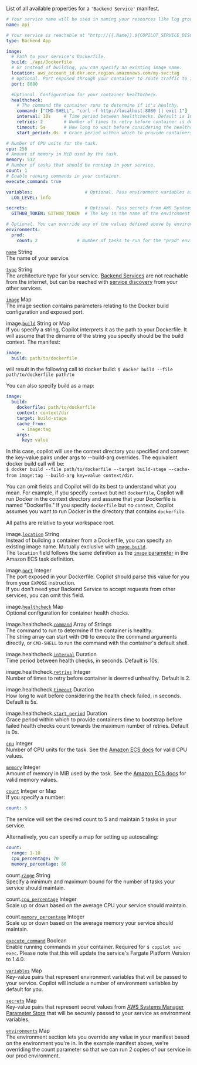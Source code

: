 List of all available properties for a `'Backend Service'` manifest.
```yaml
# Your service name will be used in naming your resources like log groups, ECS services, etc.
name: api

# Your service is reachable at "http://{{.Name}}.${COPILOT_SERVICE_DISCOVERY_ENDPOINT}:{{.Image.Port}}" but is not public.
type: Backend App

image:
  # Path to your service's Dockerfile.
  build: ./api/Dockerfile
  # Or instead of building, you can specify an existing image name.
  location: aws_account_id.dkr.ecr.region.amazonaws.com/my-svc:tag
  # Optional. Port exposed through your container to route traffic to it.
  port: 8080

  #Optional. Configuration for your container healthcheck.
  healthcheck:
    # The command the container runs to determine if it's healthy.
    command: ["CMD-SHELL", "curl -f http://localhost:8080 || exit 1"]
    interval: 10s     # Time period between healthchecks. Default is 10s if omitted.
    retries: 2        # Number of times to retry before container is deemed unhealthy. Default is 2 if omitted.
    timeout: 5s       # How long to wait before considering the healthcheck failed. Default is 5s if omitted.
    start_period: 0s  # Grace period within which to provide containers time to bootstrap before failed health checks count towards the maximum number of retries. Default is 0s if omitted.

# Number of CPU units for the task.
cpu: 256
# Amount of memory in MiB used by the task.
memory: 512
# Number of tasks that should be running in your service.
count: 1
# Enable running commands in your container.
execute_command: true

variables:                    # Optional. Pass environment variables as key value pairs.
  LOG_LEVEL: info

secrets:                      # Optional. Pass secrets from AWS Systems Manager (SSM) Parameter Store.
  GITHUB_TOKEN: GITHUB_TOKEN  # The key is the name of the environment variable, the value is the name of the SSM      parameter.

# Optional. You can override any of the values defined above by environment.
environments:
  prod:
    count: 2               # Number of tasks to run for the "prod" environment.
```

<a id="name" href="#name" class="field">`name`</a> <span class="type">String</span>  
The name of your service.   

<div class="separator"></div>

<a id="type" href="#type" class="field">`type`</a> <span class="type">String</span>  
The architecture type for your service. [Backend Services](../concepts/services.md#backend-service) are not reachable from the internet, but can be reached with [service discovery](../developing/service-discovery.md) from your other services.

<div class="separator"></div>

<a id="image" href="#image" class="field">`image`</a> <span class="type">Map</span>  
The image section contains parameters relating to the Docker build configuration and exposed port.  

<span class="parent-field">image.</span><a id="image-build" href="#image-build" class="field">`build`</a> <span class="type">String or Map</span>  
If you specify a string, Copilot interprets it as the path to your Dockerfile. It will assume that the dirname of the string you specify should be the build context. The manifest:
```yaml
image:
  build: path/to/dockerfile
```
will result in the following call to docker build: `$ docker build --file path/to/dockerfile path/to`

You can also specify build as a map:
```yaml
image:
  build:
    dockerfile: path/to/dockerfile
    context: context/dir
    target: build-stage
    cache_from:
      - image:tag
    args:
      key: value
```
In this case, copilot will use the context directory you specified and convert the key-value pairs under args to --build-arg overrides. The equivalent docker build call will be:  
`$ docker build --file path/to/dockerfile --target build-stage --cache-from image:tag --build-arg key=value context/dir`.

You can omit fields and Copilot will do its best to understand what you mean. For example, if you specify `context` but not `dockerfile`, Copilot will run Docker in the context directory and assume that your Dockerfile is named "Dockerfile." If you specify `dockerfile` but no `context`, Copilot assumes you want to run Docker in the directory that contains `dockerfile`.

All paths are relative to your workspace root.

<span class="parent-field">image.</span><a id="image-location" href="#image-location" class="field">`location`</a> <span class="type">String</span>  
Instead of building a container from a Dockerfile, you can specify an existing image name. Mutually exclusive with [`image.build`](#image-build).    
The `location` field follows the same definition as the [`image` parameter](https://docs.aws.amazon.com/AmazonECS/latest/developerguide/task_definition_parameters.html#container_definition_image) in the Amazon ECS task definition.

<span class="parent-field">image.</span><a id="image-port" href="#image-port" class="field">`port`</a> <span class="type">Integer</span>  
The port exposed in your Dockerfile. Copilot should parse this value for you from your `EXPOSE` instruction.  
If you don't need your Backend Service to accept requests from other services, you can omit this field.

<span class="parent-field">image.</span><a id="image-healthcheck" href="#image-healthcheck" class="field">`healthcheck`</a> <span class="type">Map</span>  
Optional configuration for container health checks.

<span class="parent-field">image.healthcheck.</span><a id="image-healthcheck-cmd" href="#image-healthcheck-cmd" class="field">`command`</a> <span class="type">Array of Strings</span>  
The command to run to determine if the container is healthy.  
The string array can start with `CMD` to execute the command arguments directly, or `CMD-SHELL` to run the command with the container's default shell.

<span class="parent-field">image.healthcheck.</span><a id="image-healthcheck-interval" href="#image-healthcheck-interval" class="field">`interval`</a> <span class="type">Duration</span>  
Time period between health checks, in seconds. Default is 10s.

<span class="parent-field">image.healthcheck.</span><a id="image-healthcheck-retries" href="#image-healthcheck-retries" class="field">`retries`</a> <span class="type">Integer</span>  
Number of times to retry before container is deemed unhealthy. Default is 2.

<span class="parent-field">image.healthcheck.</span><a id="image-healthcheck-timeout" href="#image-healthcheck-timeout" class="field">`timeout`</a> <span class="type">Duration</span>  
How long to wait before considering the health check failed, in seconds. Default is 5s.

<span class="parent-field">image.healthcheck.</span><a id="image-healthcheck-start-period" href="#image-healthcheck-start-period" class="field">`start_period`</a> <span class="type">Duration</span>  
Grace period within which to provide containers time to bootstrap before failed health checks count towards the maximum number of retries. Default is 0s.

<div class="separator"></div>

<a id="cpu" href="#cpu" class="field">`cpu`</a> <span class="type">Integer</span>  
Number of CPU units for the task. See the [Amazon ECS docs](https://docs.aws.amazon.com/AmazonECS/latest/developerguide/task-cpu-memory-error.html) for valid CPU values.

<div class="separator"></div>

<a id="memory" href="#memory" class="field">`memory`</a> <span class="type">Integer</span>  
Amount of memory in MiB used by the task. See the [Amazon ECS docs](https://docs.aws.amazon.com/AmazonECS/latest/developerguide/task-cpu-memory-error.html) for valid memory values.

<div class="separator"></div>

<a id="count" href="#count" class="field">`count`</a> <span class="type">Integer or Map</span>  
If you specify a number:
```yaml
count: 5
```
The service will set the desired count to 5 and maintain 5 tasks in your service.

Alternatively, you can specify a map for setting up autoscaling:
```yaml
count:
  range: 1-10
  cpu_percentage: 70
  memory_percentage: 80
```


<span class="parent-field">count.</span><a id="count-range" href="#count-range" class="field">`range`</a> <span class="type">String</span>  
Specify a minimum and maximum bound for the number of tasks your service should maintain.  

<span class="parent-field">count.</span><a id="count-cpu-percentage" href="#count-cpu-percentage" class="field">`cpu_percentage`</a> <span class="type">Integer</span>  
Scale up or down based on the average CPU your service should maintain.  

<span class="parent-field">count.</span><a id="count-memory-percentage" href="#count-memory-percentage" class="field">`memory_percentage`</a> <span class="type">Integer</span>  
Scale up or down based on the average memory your service should maintain.  

<div class="separator"></div>

<a id="execute_command" href="#execute_command" class="field">`execute_command`</a> <span class="type">Boolean</span>   
Enable running commands in your container. Required for `$ copilot svc exec`. Please note that this will update the service's Fargate Platform Version to 1.4.0.

<div class="separator"></div>

<a id="variables" href="#variables" class="field">`variables`</a> <span class="type">Map</span>   
Key-value pairs that represent environment variables that will be passed to your service. Copilot will include a number of environment variables by default for you.

<div class="separator"></div>

<a id="secrets" href="#secrets" class="field">`secrets`</a> <span class="type">Map</span>   
Key-value pairs that represent secret values from [AWS Systems Manager Parameter Store](https://docs.aws.amazon.com/systems-manager/latest/userguide/systems-manager-parameter-store.html) that will be securely passed to your service as environment variables.

<div class="separator"></div>

<a id="environments" href="#environments" class="field">`environments`</a> <span class="type">Map</span>  
The environment section lets you override any value in your manifest based on the environment you're in. In the example manifest above, we're overriding the count parameter so that we can run 2 copies of our service in our prod environment.
